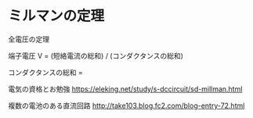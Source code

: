 # ミルマンの定理

全電圧の定理

端子電圧 V = (短絡電流の総和) / (コンダクタンスの総和)

コンダクタンスの総和 = 

電気の資格とお勉強
https://eleking.net/study/s-dccircuit/sd-millman.html

複数の電池のある直流回路
http://take103.blog.fc2.com/blog-entry-72.html
